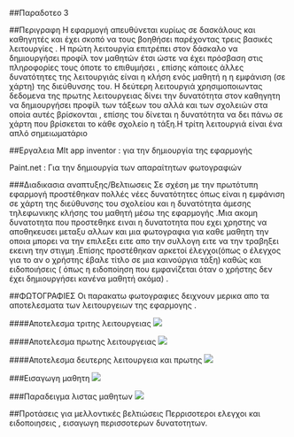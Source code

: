 ##Παραδοτεο 3

##Περιγραφη
Η εφαρμογή απευθύνεται κυρίως σε δασκάλους και καθηγητές και έχει σκοπό να τους βοηθήσει παρέχοντας τρεις βασικές λειτουργίες .
Η πρώτη λειτουργία επιτρέπει στον δάσκαλο να δημιουργήσει προφίλ τον μαθητών έτσι ώστε να έχει πρόσβαση στις πληροφορίες τους όποτε το
επιθυμήσει , επίσης κάποιες άλλες δυνατότητες της λειτουργιάς είναι η κλήση ενός μαθητή η η εμφάνιση (σε χάρτη) της διεύθυνσης του.
Η δεύτερη λειτουργιά χρησιμοποιωντας δεδομενα της πρωτης λειτουργειας δίνει την δυνατότητα στον καθηγητη να δημιουργήσει προφίλ των
τάξεων του αλλά και των σχολειών στα οποία αυτές βρίσκονται , επίσης του δίνεται η δυνατότητα να δει πάνω σε χάρτη που βρίσκεται το
κάθε σχολείο η τάξη.Η τρίτη λειτουργιά είναι ένα απλό σημειωματάριο

##Εργαλεια 
MIt app inventor : για την δημιουργία της εφαρμογής

Paint.net : Για την δημιουργία των απαραίτητων φωτογραφιών

###Διαδικασια αναπτυξης/Βελτιωσεις
Σε σχέση με την πρωτότυπη εφαρμογή προστέθηκαν πολλές νέες δυνατότητες όπως είναι η εμφάνιση σε χάρτη της διεύθυνσης του σχολείου
και η δυνατότητα άμεσης τηλεφωνικης κλήσης του μαθητή μέσω της εφαρμογής .Μια ακομη δυνατοτητα που προστεθηκε ειναι η δυνατοτητα που
εχει χρηστης να αποθηκευσει μεταξυ αλλων και μια φωτογραφια για καθε μαθητη την οποια μπορει να την επιλεξει ειτε απο την συλλογη 
ειτε να την τραβηξει εκεινη την στιγμη .Επίσης προστέθηκαν αρκετοί έλεγχοι(όπως ο έλεγχος για το αν ο χρήστης έβαλε τίτλο σε μια 
καινούργια τάξη) καθώς και ειδοποιήσεις ( όπως η ειδοποίηση που εμφανίζεται όταν ο χρήστης δεν έχει δημιουργήσει κανένα μαθητή ακόμα) .

##ΦΩΤΟΓΡΑΦΙΕΣ
Οι παρακατω φωτογραφιες δειχνουν μερικα απο τα αποτελεσματα των λειτουργειων της εφαρμογης .

####Αποτελεσμα τριτης λειτουργειας
![](Notespage.png)

####Αποτελεσμα πρωτης λειτουργειας
![](Studentspage.png)

####Αποτελεσμα δευτερης λειτουργεια και πρωτης
![](classpage.png)

###Εισαγωγη μαθητη
![](stu.png)

###Παραδειγμα λιστας μαθητων
![](list.png)


##Προτάσεις για μελλοντικές βελτιώσεις
Περρισοτεροι ελεγχοι και ειδοποιησεις , εισαγωγη περισσοτερων δυνατοτητων.
